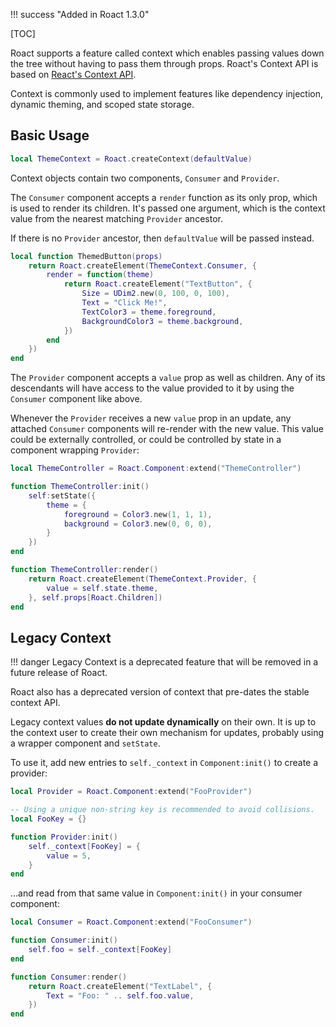 !!! success "Added in Roact 1.3.0"

[TOC]

Roact supports a feature called context which enables passing values down the tree without having to pass them through props. Roact's Context API is based on [React's Context API](https://reactjs.org/docs/context.html).

Context is commonly used to implement features like dependency injection, dynamic theming, and scoped state storage.

## Basic Usage
```lua
local ThemeContext = Roact.createContext(defaultValue)
```

Context objects contain two components, `Consumer` and `Provider`.

The `Consumer` component accepts a `render` function as its only prop, which is used to render its children. It's passed one argument, which is the context value from the nearest matching `Provider` ancestor.

If there is no `Provider` ancestor, then `defaultValue` will be passed instead.

```lua
local function ThemedButton(props)
	return Roact.createElement(ThemeContext.Consumer, {
		render = function(theme)
			return Roact.createElement("TextButton", {
				Size = UDim2.new(0, 100, 0, 100),
				Text = "Click Me!",
				TextColor3 = theme.foreground,
				BackgroundColor3 = theme.background,
			})
		end
	})
end
```

The `Provider` component accepts a `value` prop as well as children. Any of its descendants will have access to the value provided to it by using the `Consumer` component like above.

Whenever the `Provider` receives a new `value` prop in an update, any attached `Consumer` components will re-render with the new value. This value could be externally controlled, or could be controlled by state in a component wrapping `Provider`:

```lua
local ThemeController = Roact.Component:extend("ThemeController")

function ThemeController:init()
	self:setState({
		theme = {
			foreground = Color3.new(1, 1, 1),
			background = Color3.new(0, 0, 0),
		}
	})
end

function ThemeController:render()
	return Roact.createElement(ThemeContext.Provider, {
		value = self.state.theme,
	}, self.props[Roact.Children])
end
```

## Legacy Context
!!! danger
	Legacy Context is a deprecated feature that will be removed in a future release of Roact.

Roact also has a deprecated version of context that pre-dates the stable context API.

Legacy context values **do not update dynamically** on their own. It is up to the context user to create their own mechanism for updates, probably using a wrapper component and `setState`.

To use it, add new entries to `self._context` in `Component:init()` to create a provider:

```lua
local Provider = Roact.Component:extend("FooProvider")

-- Using a unique non-string key is recommended to avoid collisions.
local FooKey = {}

function Provider:init()
	self._context[FooKey] = {
		value = 5,
	}
end
```

...and read from that same value in `Component:init()` in your consumer component:

```lua
local Consumer = Roact.Component:extend("FooConsumer")

function Consumer:init()
	self.foo = self._context[FooKey]
end

function Consumer:render()
	return Roact.createElement("TextLabel", {
		Text = "Foo: " .. self.foo.value,
	})
end
```